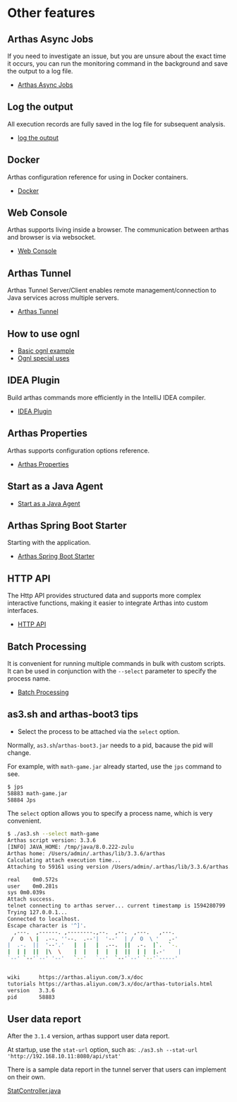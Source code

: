# Other features

## Arthas Async Jobs

If you need to investigate an issue, but you are unsure about the exact time it occurs, you can run the monitoring command in the background and save the output to a log file.

- [Arthas Async Jobs](async.md)

## Log the output

All execution records are fully saved in the log file for subsequent analysis.

- [log the output](save-log.md)

## Docker

Arthas configuration reference for using in Docker containers.

- [Docker](docker.md)

## Web Console

Arthas supports living inside a browser. The communication between arthas and browser is via websocket.

- [Web Console](web-console.md)

## Arthas Tunnel

Arthas Tunnel Server/Client enables remote management/connection to Java services across multiple servers.

- [Arthas Tunnel](tunnel.md)

## How to use ognl

- [Basic ognl example](https://github.com/alibaba/arthas/issues/11)
- [Ognl special uses](https://github.com/alibaba/arthas/issues/71)

## IDEA Plugin

Build arthas commands more efficiently in the IntelliJ IDEA compiler.

- [IDEA Plugin](idea-plugin.md)

## Arthas Properties

Arthas supports configuration options reference.

- [Arthas Properties](arthas-properties.md)

## Start as a Java Agent

- [Start as a Java Agent](agent.md)

## Arthas Spring Boot Starter

Starting with the application.

- [Arthas Spring Boot Starter](spring-boot-starter.md)

## HTTP API

The Http API provides structured data and supports more complex interactive functions, making it easier to integrate Arthas into custom interfaces.

- [HTTP API](http-api.md)

## Batch Processing

It is convenient for running multiple commands in bulk with custom scripts. It can be used in conjunction with the `--select` parameter to specify the process name.

- [Batch Processing](batch-support.md)

## as3.sh and arthas-boot3 tips

- Select the process to be attached via the `select` option.

Normally, `as3.sh`/`arthas-boot3.jar` needs to a pid, bacause the pid will change.

For example, with `math-game.jar` already started, use the `jps` command to see.

```bash
$ jps
58883 math-game.jar
58884 Jps
```

The `select` option allows you to specify a process name, which is very convenient.

```bash
$ ./as3.sh --select math-game
Arthas script version: 3.3.6
[INFO] JAVA_HOME: /tmp/java/8.0.222-zulu
Arthas home: /Users/admin/.arthas/lib/3.3.6/arthas
Calculating attach execution time...
Attaching to 59161 using version /Users/admin/.arthas/lib/3.3.6/arthas...

real	0m0.572s
user	0m0.281s
sys	0m0.039s
Attach success.
telnet connecting to arthas server... current timestamp is 1594280799
Trying 127.0.0.1...
Connected to localhost.
Escape character is '^]'.
  ,---.  ,------. ,--------.,--.  ,--.  ,---.   ,---.
 /  O  \ |  .--. ''--.  .--'|  '--'  | /  O  \ '   .-'
|  .-.  ||  '--'.'   |  |   |  .--.  ||  .-.  |`.  `-.
|  | |  ||  |\  \    |  |   |  |  |  ||  | |  |.-'    |
`--' `--'`--' '--'   `--'   `--'  `--'`--' `--'`-----'


wiki      https://arthas.aliyun.com/3.x/doc
tutorials https://arthas.aliyun.com/3.x/doc/arthas-tutorials.html
version   3.3.6
pid       58883
```

## User data report

After the `3.1.4` version, arthas support user data report.

At startup, use the `stat-url` option, such as: `./as3.sh --stat-url 'http://192.168.10.11:8080/api/stat'`

There is a sample data report in the tunnel server that users can implement on their own.

[StatController.java](https://github.com/alibaba/arthas/blob/master/tunnel-server/src/main/java/com/alibaba/arthas/tunnel/server/app/web/StatController.java)

